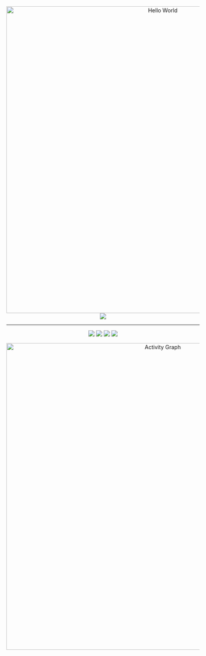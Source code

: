 <div align="center">
  <img width="800" src="https://readme-typing-svg.demolab.com?font=LXGW+WenKai+TC&size=22&pause=1000&center=true&vCenter=true&random=false&width=600&lines=Hi%2C+Here+is+Mori!" alt="Hello World" title="Hello World"/>
</div>

<div align="center">
  <image src="https://github-readme-stats.vercel.app/api?username=Mori-Yang&theme=tokyonight&show_icon=true&count_private=true"/>
</div>

---

<div align="center">
  <image src="https://github-readme-stats.vercel.app/api/pin/?username=Mori-Yang&repo=create-mori&theme=tokyonight&show_icon=true&count_private=true"/>
  <image src="https://github-readme-stats.vercel.app/api/pin/?username=Mori-Yang&repo=nano-vue2&theme=tokyonight&show_icon=true&count_private=true"/>
  <image src="https://github-readme-stats.vercel.app/api/pin/?username=Mori-Yang&repo=nano-react&theme=tokyonight&show_icon=true&count_private=true"/>
  <image src="https://github-readme-stats.vercel.app/api/pin/?username=Mori-Yang&repo=vscode-browser-chooser&theme=tokyonight&show_icon=true&count_private=true"/>
</div>

<p align="center">
    <img width="800" src="https://github-readme-activity-graph.vercel.app/graph?username=Mori-Yang&theme=github-compact&hide_border=true&area=true&custom_title=Activity%20Graph" alt="Activity Graph" title="Activity Graph" />
</p>



<!---
Mori-Young/Mori-Young is a ✨ special ✨ repository because its `README.md` (this file) appears on your GitHub profile.
You can click the Preview link to take a look at your changes.
--->

